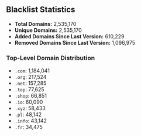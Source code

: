 ## Blacklist Statistics

- **Total Domains:** 2,535,170
- **Unique Domains:** 2,535,170
- **Added Domains Since Last Version:** 610,229
- **Removed Domains Since Last Version:** 1,096,975

### Top-Level Domain Distribution

-  `.com`: 1,184,041
-  `.org`: 217,524
-  `.net`: 157,285
-  `.top`: 77,625
-  `.shop`: 66,851
-  `.io`: 60,090
-  `.xyz`: 58,433
-  `.pl`: 48,142
-  `.info`: 43,142
-  `.fr`: 34,475
